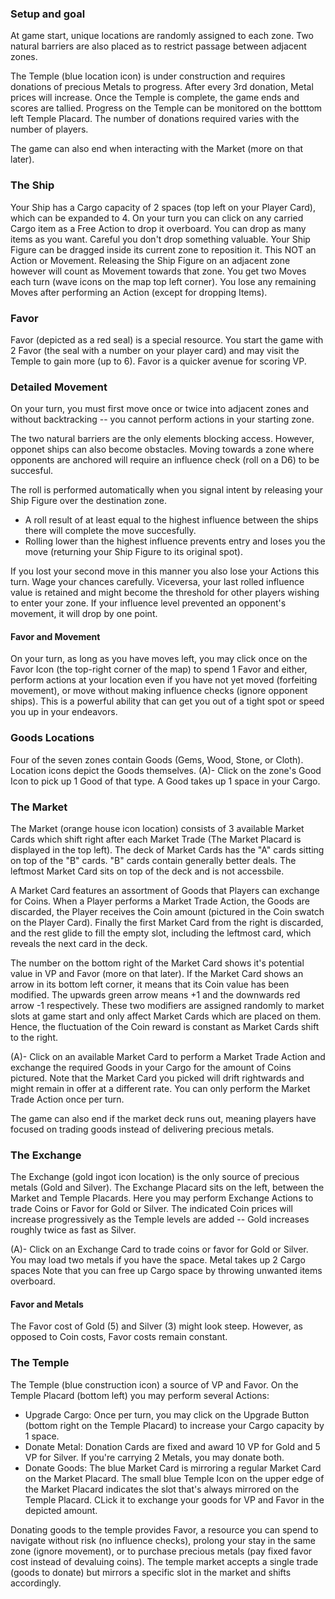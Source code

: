 ### Setup and goal

At game start, unique locations are randomly assigned to each zone. Two natural barriers are also placed as to restrict passage between adjacent zones.

The Temple (blue location icon) is under construction and requires donations of precious Metals to progress. After every 3rd donation, Metal prices will increase. Once the Temple is complete, the game ends and scores are tallied. Progress on the Temple can be monitored on the botttom left Temple Placard. The number of donations required varies with the number of players.

The game can also end when interacting with the Market (more on that later).

### The Ship

Your Ship has a Cargo capacity of 2 spaces (top left on your Player Card), which can be expanded to 4. On your turn you can click on any carried Cargo item as a Free Action to drop it overboard. You can drop as many items as you want. Careful you don't drop something valuable. Your Ship Figure can be dragged inside its current zone to reposition it. This NOT an Action or Movement. Releasing the Ship Figure on an adjacent zone however will count as Movement towards that zone. You get two Moves each turn (wave icons on the map top left corner). You lose any remaining Moves after performing an Action (except for dropping Items).

### Favor
Favor (depicted as a red seal) is a special resource. You start the game with 2 Favor (the seal with a number on your player card) and may visit the Temple to gain more (up to 6). Favor is a quicker avenue for scoring VP.

### Detailed Movement
On your turn, you must first move once or twice into adjacent zones and without backtracking -- you cannot perform actions in your starting zone.

The two natural barriers are the only elements blocking access. However, opponet ships can also become obstacles. Moving towards a zone where opponents are anchored will require an influence check (roll on a D6) to be succesful.

The roll is performed automatically when you signal intent by releasing your Ship Figure over the destination zone.
   - A roll result of at least equal to the highest influence between the ships there will complete the move succesfully.
   - Rolling lower than the highest influence prevents entry and loses you the move (returning your Ship Figure to its original spot).

If you lost your second move in this manner you also lose your Actions this turn. Wage your chances carefully. Viceversa, your last rolled influence value is retained and might become the threshold for other players wishing to enter your zone. If your influence level prevented an opponent's movement, it will drop by one point.

#### Favor and Movement
On your turn, as long as you have moves left, you may click once on the Favor Icon  (the top-right corner of the map) to spend 1 Favor and either, perform actions at your location even if you have not yet moved (forfeiting movement), or move without making influence checks (ignore opponent ships). This is a powerful ability that can get you out of a tight spot or speed you up in your endeavors.

### Goods Locations

Four of the seven zones contain Goods (Gems, Wood, Stone, or Cloth). Location icons depict the Goods themselves.
   (A)- Click on the zone's Good Icon to pick up 1 Good of that type. A Good takes up 1 space in your Cargo.

### The Market

The Market (orange house icon location) consists of 3 available Market Cards which shift right after each Market Trade (The Market Placard is displayed in the top left). The deck of Market Cards has the "A" cards sitting on top of the "B" cards. "B" cards contain generally better deals. The leftmost Market Card sits on top of the deck and is not accessbile.

A Market Card features an assortment of Goods that Players can exchange for Coins. When a Player performs a Market Trade Action, the Goods are discarded, the Player receives the Coin amount (pictured in the Coin swatch on the Player Card). Finally the first Market Card from the right is discarded, and the rest glide to fill the empty slot, including the leftmost card, which reveals the next card in the deck.

The number on the bottom right of the Market Card shows it's potential value in VP and Favor (more on that later). If the Market Card shows an arrow in its bottom left corner, it means that its Coin value has been modified. The upwards green arrow means +1 and the downwards red arrow -1 respectively. These two modifiers are assigned randomly to market slots at game start and only affect Market Cards which are placed on them. Hence, the fluctuation of the Coin reward is constant as Market Cards shift to the right.

   (A)- Click on an available Market Card to perform a Market Trade Action and exchange the required Goods in your Cargo for the amount of Coins pictured. Note that the  Market Card you picked will drift rightwards and might remain in offer at a different rate. You can only perform the Market Trade Action once per turn.

The game can also end if the market deck runs out, meaning players have focused on trading goods instead of delivering precious metals.

### The Exchange

The Exchange (gold ingot icon location) is the only source of precious metals (Gold and Silver). The Exchange Placard sits on the left, between the Market and Temple Placards. Here you may perform Exchange Actions to trade Coins or Favor for Gold or Silver. The indicated Coin prices will increase progressively as the Temple levels are added -- Gold increases roughly twice as fast as Silver.

   (A)- Click on an Exchange Card to trade coins or favor for Gold or Silver. You may load two metals if you have the space.  Metal takes up 2 Cargo spaces Note that you can free up Cargo space by throwing unwanted items overboard.

#### Favor and Metals
The Favor cost of Gold (5) and Silver (3) might look steep. However, as opposed to Coin costs, Favor costs remain constant.

### The Temple

The Temple (blue construction icon) a source of VP and Favor. On the Temple Placard (bottom left) you may perform several Actions:
 - Upgrade Cargo:
    Once per turn, you may click on the Upgrade Button (bottom right on the Temple Placard) to increase your Cargo capacity by 1 space.
 - Donate Metal:
    Donation Cards are fixed and award 10 VP for Gold and 5 VP for Silver. If you're carrying 2 Metals, you may donate both.
 - Donate Goods:
    The blue Market Card is mirroring a regular Market Card on the Market Placard. The small blue Temple Icon on the upper edge of the Market Placard indicates the slot that's always mirrored on the Temple Placard. CLick it to exchange your goods for VP and Favor in the depicted amount.

Donating goods to the temple provides Favor, a resource you can spend to navigate without risk (no influence checks), prolong your stay in the same zone (ignore movement), or to purchase precious metals (pay fixed favor cost instead of devaluing coins). The temple market accepts a single trade (goods to donate) but mirrors a specific slot in the market and shifts accordingly.
